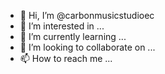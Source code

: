 - 👋 Hi, I’m @carbonmusicstudioec
- 👀 I’m interested in ...
- 🌱 I’m currently learning ...
- 💞️ I’m looking to collaborate on ...
- 📫 How to reach me ...

<!---
carbonmusicstudioec/carbonmusicstudioec is a ✨ special ✨ repository because its `README.md` (this file) appears on your GitHub profile.
You can click the Preview link to take a look at your changes.
--->
